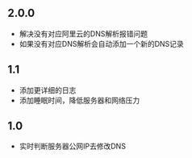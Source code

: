 ## 2.0.0
- 解决没有对应阿里云的DNS解析报错问题
- 如果没有对应DNS解析会自动添加一个新的DNS记录

## 1.1
- 添加更详细的日志
- 添加睡眠时间，降低服务器和网络压力

## 1.0
- 实时判断服务器公网IP去修改DNS

